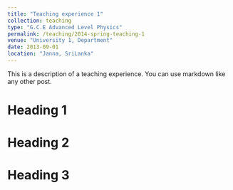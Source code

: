 ```yaml
---
title: "Teaching experience 1"
collection: teaching
type: "G.C.E Advanced Level Physics"
permalink: /teaching/2014-spring-teaching-1
venue: "University 1, Department"
date: 2013-09-01
location: "Janna, SriLanka"
---
```


This is a description of a teaching experience. You can use markdown like any other post.

Heading 1
======

Heading 2
======

Heading 3
======
